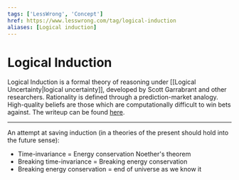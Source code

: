 ```yaml
---
tags: ['LessWrong', 'Concept']
href: https://www.lesswrong.com/tag/logical-induction
aliases: [Logical induction]
---
```


# Logical Induction

Logical Induction is a formal theory of reasoning under [[Logical Uncertainty|logical uncertainty]], developed by Scott Garrabrant and other researchers. Rationality is defined through a prediction-market analogy. High-quality beliefs are those which are computationally difficult to win bets against. The writeup can be found [here](https://intelligence.org/2016/09/12/new-paper-logical-induction/).

---

An attempt at saving induction (in a theories of the present should hold into the future sense):

- Time-invariance = Energy conservation Noether's theorem
- Breaking time-invariance = Breaking energy conservation
- Breaking energy conservation = end of universe as we know it
